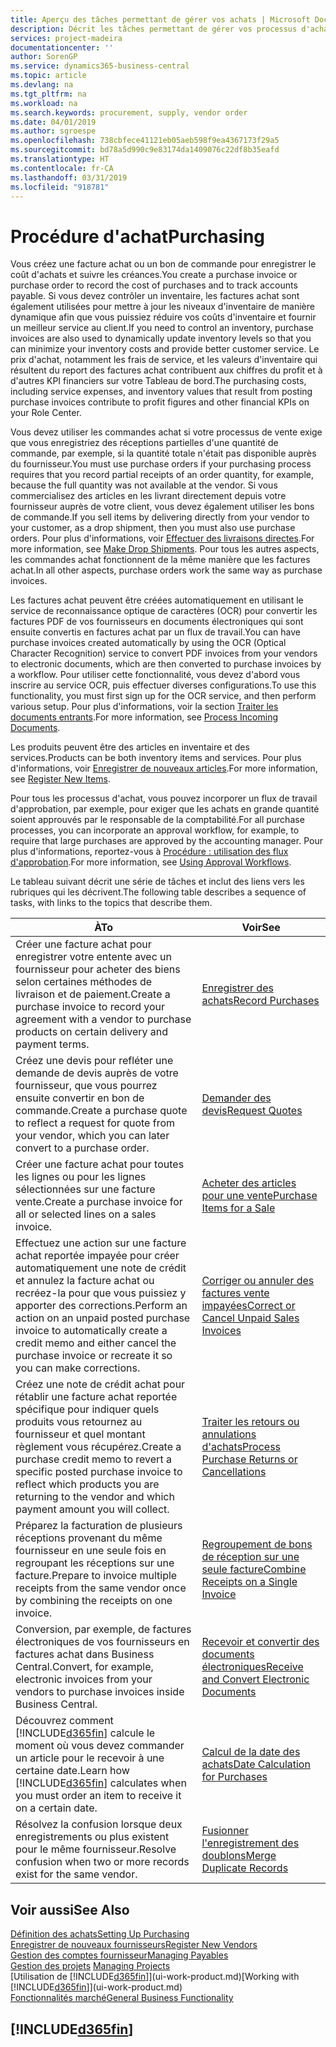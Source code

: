 ```yaml
---
title: Aperçu des tâches permettant de gérer vos achats | Microsoft Docs
description: Décrit les tâches permettant de gérer vos processus d'achat ou d'approvisionnement, y compris le fonctionnement des factures achat et des commandes achat.
services: project-madeira
documentationcenter: ''
author: SorenGP
ms.service: dynamics365-business-central
ms.topic: article
ms.devlang: na
ms.tgt_pltfrm: na
ms.workload: na
ms.search.keywords: procurement, supply, vendor order
ms.date: 04/01/2019
ms.author: sgroespe
ms.openlocfilehash: 738cbfece41121eb05aeb598f9ea4367173f29a5
ms.sourcegitcommit: bd78a5d990c9e83174da1409076c22df8b35eafd
ms.translationtype: HT
ms.contentlocale: fr-CA
ms.lasthandoff: 03/31/2019
ms.locfileid: "918781"
---
```

# <a name="purchasing"></a><span data-ttu-id="e91ed-103">Procédure d'achat</span><span class="sxs-lookup"><span data-stu-id="e91ed-103">Purchasing</span></span>
<span data-ttu-id="e91ed-104">Vous créez une facture achat ou un bon de commande pour enregistrer le coût d'achats et suivre les créances.</span><span class="sxs-lookup"><span data-stu-id="e91ed-104">You create a purchase invoice or purchase order to record the cost of purchases and to track accounts payable.</span></span> <span data-ttu-id="e91ed-105">Si vous devez contrôler un inventaire, les factures achat sont également utilisées pour mettre à jour les niveaux d'inventaire de manière dynamique afin que vous puissiez réduire vos coûts d'inventaire et fournir un meilleur service au client.</span><span class="sxs-lookup"><span data-stu-id="e91ed-105">If you need to control an inventory, purchase invoices are also used to dynamically update inventory levels so that you can minimize your inventory costs and provide better customer service.</span></span> <span data-ttu-id="e91ed-106">Le prix d'achat, notamment les frais de service, et les valeurs d'inventaire qui résultent du report des factures achat contribuent aux chiffres du profit et à d'autres KPI financiers sur votre Tableau de bord.</span><span class="sxs-lookup"><span data-stu-id="e91ed-106">The purchasing costs, including service expenses, and inventory values that result from posting purchase invoices contribute to profit figures and other financial KPIs on your Role Center.</span></span>

<span data-ttu-id="e91ed-107">Vous devez utiliser les commandes achat si votre processus de vente exige que vous enregistriez des réceptions partielles d'une quantité de commande, par exemple, si la quantité totale n'était pas disponible auprès du fournisseur.</span><span class="sxs-lookup"><span data-stu-id="e91ed-107">You must use purchase orders if your purchasing process requires that you record partial receipts of an order quantity, for example, because the full quantity was not available at the vendor.</span></span> <span data-ttu-id="e91ed-108">Si vous commercialisez des articles en les livrant directement depuis votre fournisseur auprès de votre client, vous devez également utiliser les bons de commande.</span><span class="sxs-lookup"><span data-stu-id="e91ed-108">If you sell items by delivering directly from your vendor to your customer, as a drop shipment, then you must also use purchase orders.</span></span> <span data-ttu-id="e91ed-109">Pour plus d'informations, voir [Effectuer des livraisons directes](sales-how-drop-shipment.md).</span><span class="sxs-lookup"><span data-stu-id="e91ed-109">For more information, see [Make Drop Shipments](sales-how-drop-shipment.md).</span></span> <span data-ttu-id="e91ed-110">Pour tous les autres aspects, les commandes achat fonctionnent de la même manière que les factures achat.</span><span class="sxs-lookup"><span data-stu-id="e91ed-110">In all other aspects, purchase orders work the same way as purchase invoices.</span></span>

<span data-ttu-id="e91ed-111">Les factures achat peuvent être créées automatiquement en utilisant le service de reconnaissance optique de caractères (OCR) pour convertir les factures PDF de vos fournisseurs en documents électroniques qui sont ensuite convertis en factures achat par un flux de travail.</span><span class="sxs-lookup"><span data-stu-id="e91ed-111">You can have purchase invoices created automatically by using the OCR (Optical Character Recognition) service to convert PDF invoices from your vendors to electronic documents, which are then converted to purchase invoices by a workflow.</span></span> <span data-ttu-id="e91ed-112">Pour utiliser cette fonctionnalité, vous devez d'abord vous inscrire au service OCR, puis effectuer diverses configurations.</span><span class="sxs-lookup"><span data-stu-id="e91ed-112">To use this functionality, you must first sign up for the OCR service, and then perform various setup.</span></span> <span data-ttu-id="e91ed-113">Pour plus d'informations, voir la section [Traiter les documents entrants](across-process-income-documents.md).</span><span class="sxs-lookup"><span data-stu-id="e91ed-113">For more information, see [Process Incoming Documents](across-process-income-documents.md).</span></span>      

<span data-ttu-id="e91ed-114">Les produits peuvent être des articles en inventaire et des services.</span><span class="sxs-lookup"><span data-stu-id="e91ed-114">Products can be both inventory items and services.</span></span> <span data-ttu-id="e91ed-115">Pour plus d'informations, voir [Enregistrer de nouveaux articles](inventory-how-register-new-items.md).</span><span class="sxs-lookup"><span data-stu-id="e91ed-115">For more information, see [Register New Items](inventory-how-register-new-items.md).</span></span>

<span data-ttu-id="e91ed-116">Pour tous les processus d'achat, vous pouvez incorporer un flux de travail d'approbation, par exemple, pour exiger que les achats en grande quantité soient approuvés par le responsable de la comptabilité.</span><span class="sxs-lookup"><span data-stu-id="e91ed-116">For all purchase processes, you can incorporate an approval workflow, for example, to require that large purchases are approved by the accounting manager.</span></span> <span data-ttu-id="e91ed-117">Pour plus d'informations, reportez-vous à [Procédure : utilisation des flux d'approbation](across-how-use-approval-workflows.md).</span><span class="sxs-lookup"><span data-stu-id="e91ed-117">For more information, see [Using Approval Workflows](across-how-use-approval-workflows.md).</span></span>

<span data-ttu-id="e91ed-118">Le tableau suivant décrit une série de tâches et inclut des liens vers les rubriques qui les décrivent.</span><span class="sxs-lookup"><span data-stu-id="e91ed-118">The following table describes a sequence of tasks, with links to the topics that describe them.</span></span>

| <span data-ttu-id="e91ed-119">À</span><span class="sxs-lookup"><span data-stu-id="e91ed-119">To</span></span> | <span data-ttu-id="e91ed-120">Voir</span><span class="sxs-lookup"><span data-stu-id="e91ed-120">See</span></span> |
| --- | --- |
| <span data-ttu-id="e91ed-121">Créer une facture achat pour enregistrer votre entente avec un fournisseur pour acheter des biens selon certaines méthodes de livraison et de paiement.</span><span class="sxs-lookup"><span data-stu-id="e91ed-121">Create a purchase invoice to record your agreement with a vendor to purchase products on certain delivery and payment terms.</span></span> |[<span data-ttu-id="e91ed-122">Enregistrer des achats</span><span class="sxs-lookup"><span data-stu-id="e91ed-122">Record Purchases</span></span>](purchasing-how-record-purchases.md) |
|<span data-ttu-id="e91ed-123">Créez une devis pour refléter une demande de devis auprès de votre fournisseur, que vous pourrez ensuite convertir en bon de commande.</span><span class="sxs-lookup"><span data-stu-id="e91ed-123">Create a purchase quote to reflect a request for quote from your vendor, which you can later convert to a purchase order.</span></span>|[<span data-ttu-id="e91ed-124">Demander des devis</span><span class="sxs-lookup"><span data-stu-id="e91ed-124">Request Quotes</span></span>](purchasing-how-request-quotes.md)|
| <span data-ttu-id="e91ed-125">Créer une facture achat pour toutes les lignes ou pour les lignes sélectionnées sur une facture vente.</span><span class="sxs-lookup"><span data-stu-id="e91ed-125">Create a purchase invoice for all or selected lines on a sales invoice.</span></span> |[<span data-ttu-id="e91ed-126">Acheter des articles pour une vente</span><span class="sxs-lookup"><span data-stu-id="e91ed-126">Purchase Items for a Sale</span></span>](purchasing-how-purchase-products-sale.md) |
| <span data-ttu-id="e91ed-127">Effectuez une action sur une facture achat reportée impayée pour créer automatiquement une note de crédit et annulez la facture achat ou recréez-la pour que vous puissiez y apporter des corrections.</span><span class="sxs-lookup"><span data-stu-id="e91ed-127">Perform an action on an unpaid posted purchase invoice to automatically create a credit memo and either cancel the purchase invoice or recreate it so you can make corrections.</span></span> |[<span data-ttu-id="e91ed-128">Corriger ou annuler des factures vente impayées</span><span class="sxs-lookup"><span data-stu-id="e91ed-128">Correct or Cancel Unpaid Sales Invoices</span></span>](purchasing-how-correct-cancel-unpaid-purchase-invoices.md) |
| <span data-ttu-id="e91ed-129">Créez une note de crédit achat pour rétablir une facture achat reportée spécifique pour indiquer quels produits vous retournez au fournisseur et quel montant règlement vous récupérez.</span><span class="sxs-lookup"><span data-stu-id="e91ed-129">Create a purchase credit memo to revert a specific posted purchase invoice to reflect which products you are returning to the vendor and which payment amount you will collect.</span></span> |[<span data-ttu-id="e91ed-130">Traiter les retours ou annulations d'achats</span><span class="sxs-lookup"><span data-stu-id="e91ed-130">Process Purchase Returns or Cancellations</span></span>](purchasing-how-register-new-vendors.md) |
|<span data-ttu-id="e91ed-131">Préparez la facturation de plusieurs réceptions provenant du même fournisseur en une seule fois en regroupant les réceptions sur une facture.</span><span class="sxs-lookup"><span data-stu-id="e91ed-131">Prepare to invoice multiple receipts from the same vendor once by combining the receipts on one invoice.</span></span>|[<span data-ttu-id="e91ed-132">Regroupement de bons de réception sur une seule facture</span><span class="sxs-lookup"><span data-stu-id="e91ed-132">Combine Receipts on a Single Invoice</span></span>](purchasing-how-to-combine-receipts.md)|
|<span data-ttu-id="e91ed-133">Conversion, par exemple, de factures électroniques de vos fournisseurs en factures achat dans Business Central.</span><span class="sxs-lookup"><span data-stu-id="e91ed-133">Convert, for example, electronic invoices from your vendors to purchase invoices inside Business Central.</span></span>|[<span data-ttu-id="e91ed-134">Recevoir et convertir des documents électroniques</span><span class="sxs-lookup"><span data-stu-id="e91ed-134">Receive and Convert Electronic Documents</span></span>](purchasing-how-to-receive-and-convert-electronic-documents.md)|
| <span data-ttu-id="e91ed-135">Découvrez comment [!INCLUDE[d365fin](includes/d365fin_md.md)] calcule le moment où vous devez commander un article pour le recevoir à une certaine date.</span><span class="sxs-lookup"><span data-stu-id="e91ed-135">Learn how [!INCLUDE[d365fin](includes/d365fin_md.md)] calculates when you must order an item to receive it on a certain date.</span></span>|[<span data-ttu-id="e91ed-136">Calcul de la date des achats</span><span class="sxs-lookup"><span data-stu-id="e91ed-136">Date Calculation for Purchases</span></span>](purchasing-date-calculation-for-purchases.md)|
|<span data-ttu-id="e91ed-137">Résolvez la confusion lorsque deux enregistrements ou plus existent pour le même fournisseur.</span><span class="sxs-lookup"><span data-stu-id="e91ed-137">Resolve confusion when two or more records exist for the same vendor.</span></span>|[<span data-ttu-id="e91ed-138">Fusionner l'enregistrement des doublons</span><span class="sxs-lookup"><span data-stu-id="e91ed-138">Merge Duplicate Records</span></span>](sales-how-merge-duplicate-records.md)|

## <a name="see-also"></a><span data-ttu-id="e91ed-139">Voir aussi</span><span class="sxs-lookup"><span data-stu-id="e91ed-139">See Also</span></span>
[<span data-ttu-id="e91ed-140">Définition des achats</span><span class="sxs-lookup"><span data-stu-id="e91ed-140">Setting Up Purchasing</span></span>](purchasing-setup-purchasing.md)  
[<span data-ttu-id="e91ed-141">Enregistrer de nouveaux fournisseurs</span><span class="sxs-lookup"><span data-stu-id="e91ed-141">Register New Vendors</span></span>](purchasing-how-register-new-vendors.md)  
[<span data-ttu-id="e91ed-142">Gestion des comptes fournisseur</span><span class="sxs-lookup"><span data-stu-id="e91ed-142">Managing Payables</span></span>](payables-manage-payables.md)  
<span data-ttu-id="e91ed-143">[Gestion des projets](projects-manage-projects.md)  </span><span class="sxs-lookup"><span data-stu-id="e91ed-143">[Managing Projects](projects-manage-projects.md)  </span></span>  
<span data-ttu-id="e91ed-144">[Utilisation de [!INCLUDE[d365fin](includes/d365fin_md.md)]](ui-work-product.md)</span><span class="sxs-lookup"><span data-stu-id="e91ed-144">[Working with [!INCLUDE[d365fin](includes/d365fin_md.md)]](ui-work-product.md)</span></span>  
[<span data-ttu-id="e91ed-145">Fonctionnalités marché</span><span class="sxs-lookup"><span data-stu-id="e91ed-145">General Business Functionality</span></span>](ui-across-business-areas.md)

## [!INCLUDE[d365fin](includes/free_trial_md.md)]  
